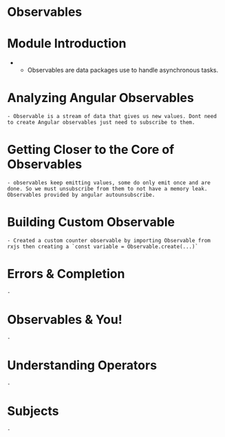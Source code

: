 # Observables
  # Module Introduction
  - 
    - Observables are data packages use to handle asynchronous tasks.
  # Analyzing Angular Observables
    - Observable is a stream of data that gives us new values. Dont need to create Angular observables just need to subscribe to them.
  # Getting Closer to the Core of Observables
    - observables keep emitting values, some do only emit once and are done. So we must unsubscribe from them to not have a memory leak. Observables provided by angular autounsubscribe.
  # Building Custom Observable
    - Created a custom counter observable by importing Observable from rxjs then creating a `const variable = Observable.create(...)`
  # Errors & Completion
    - 
  # Observables & You!
    - 
  # Understanding Operators
    - 
  # Subjects
    - 
  